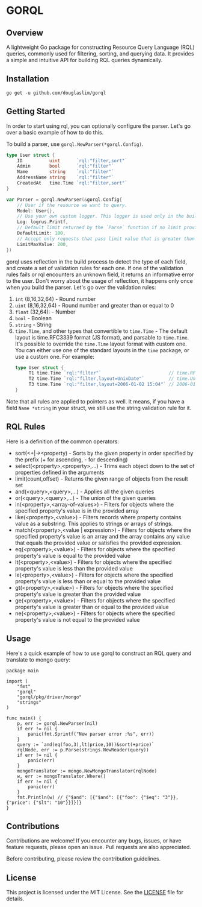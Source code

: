 # GORQL

## Overview
A lightweight Go package for constructing Resource Query Language (RQL) queries, commonly used for filtering, sorting, and querying data.
It provides a simple and intuitive API for building RQL queries dynamically.

## Installation
    go get -u github.com/douglaslim/gorql

## Getting Started

In order to start using rql, you can optionally configure the parser. Let's go over a basic example of how to do this.

To build a parser, use `gorql.NewParser(*gorql.Config)`.
```go
type User struct {
	ID          uint      `rql:"filter,sort"`
	Admin       bool      `rql:"filter"`
	Name        string    `rql:"filter"`
	AddressName string    `rql:"filter"`
	CreatedAt   time.Time `rql:"filter,sort"`
}

var Parser = gorql.NewParser(&gorql.Config{
	// User if the resource we want to query.
	Model: User{},
	// Use your own custom logger. This logger is used only in the building stage.
	Log: logrus.Printf,
	// Default limit returned by the `Parse` function if no limit provided by the user.
	DefaultLimit: 100,
	// Accept only requests that pass limit value that is greater than or equal to 200.
	LimitMaxValue: 200,
})
```

gorql uses reflection in the build process to detect the type of each field, and create a set of validation rules for each one. If one of the validation rules fails or rql encounters an unknown field, it returns an informative error to the user.
Don't worry about the usage of reflection, it happens only once when you build the parser.
Let's go over the validation rules:
1. `int` (8,16,32,64) - Round number
2. `uint` (8,16,32,64) - Round number and greater than or equal to 0
3. `float` (32,64): - Number
4. `bool` - Boolean
5. `string` - String
6. `time.Time`, and other types that convertible to `time.Time` - The default layout is time.RFC3339 format (JS format), and parsable to `time.Time`.
   It's possible to override the `time.Time` layout format with custom one. You can either use one of the standard layouts in the `time` package, or use a custom one. For example:
   ```go
   type User struct {
		T1 time.Time `rql:"filter"`                         // time.RFC3339
		T2 time.Time `rql:"filter,layout=UnixDate"`         // time.UnixDate
		T3 time.Time `rql:"filter,layout=2006-01-02 15:04"` // 2006-01-02 15:04 (custom)
   }
   ```

Note that all rules are applied to pointers as well. It means, if you have a field `Name *string` in your struct, we still use the string validation rule for it.

## RQL Rules

Here is a definition of the common operators:

* sort(&lt;+|->&lt;property) - Sorts by the given property in order specified by the prefix (+ for ascending, - for descending)
* select(&lt;property>,&lt;property>,...) - Trims each object down to the set of properties defined in the arguments
* limit(count,offset) - Returns the given range of objects from the result set
* and(&lt;query>,&lt;query>,...) - Applies all the given queries
* or(&lt;query>,&lt;query>,...) - The union of the given queries
* in(&lt;property>,&lt;array-of-values>) - Filters for objects where the specified property's value is in the provided array
* like(&lt;property>,&lt;value>) - Filters records where property contains value as a substring. This applies to strings or arrays of strings.
* match(&lt;property>,&lt;value | expression>) - Filters for objects where the specified property's value is an array and the array contains any value that equals the provided value or satisfies the provided expression.
* eq(&lt;property>,&lt;value>) - Filters for objects where the specified property's value is equal to the provided value
* lt(&lt;property>,&lt;value>) - Filters for objects where the specified property's value is less than the provided value
* le(&lt;property>,&lt;value>) - Filters for objects where the specified property's value is less than or equal to the provided value
* gt(&lt;property>,&lt;value>) - Filters for objects where the specified property's value is greater than the provided value
* ge(&lt;property>,&lt;value>) - Filters for objects where the specified property's value is greater than or equal to the provided value
* ne(&lt;property>,&lt;value>) - Filters for objects where the specified property's value is not equal to the provided value

## Usage
Here's a quick example of how to use gorql to construct an RQL query and translate to mongo query:
```
package main

import (
	"fmt"
	"gorql"
	"gorql/pkg/driver/mongo"
	"strings"
)

func main() {
	p, err := gorql.NewParser(nil)
	if err != nil {
		panic(fmt.Sprintf("New parser error :%s", err))
	}
	query := `and(eq(foo,3),lt(price,10))&sort(+price)`
	rqlNode, err := p.Parse(strings.NewReader(query))
	if err != nil {
		panic(err)
	}
	mongoTranslator := mongo.NewMongoTranslator(rqlNode)
	w, err := mongoTranslator.Where()
	if err != nil {
		panic(err)
	}
	fmt.Println(w) // {"$and": [{"$and": [{"foo": {"$eq": "3"}}, {"price": {"$lt": "10"}}]}]}
}
```

## Contributions

Contributions are welcome! If you encounter any bugs, issues, or have feature requests, please open an issue. Pull requests are also appreciated.

Before contributing, please review the contribution guidelines.

## License
This project is licensed under the MIT License. See the [LICENSE](LICENSE) file for details.